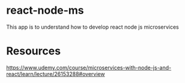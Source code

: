# react-node-ms
This app is to understand how to develop react node js microservices 

# Resources 
https://www.udemy.com/course/microservices-with-node-js-and-react/learn/lecture/26153288#overview

